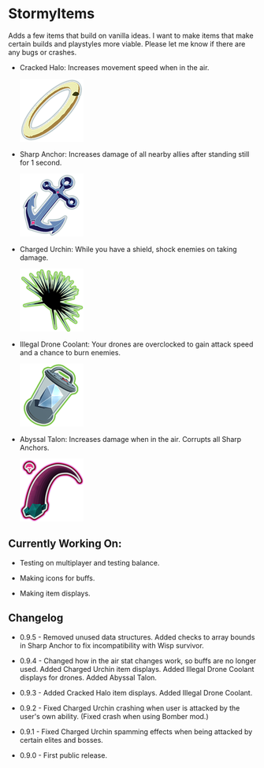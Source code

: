 # StormyItems

<p>Adds a few items that build on vanilla ideas. I want to make items that make certain builds and playstyles more viable. Please let me know if there are any bugs or crashes.</p>

- Cracked Halo: Increases movement speed when in the air. 
  
  ![](https://github.com/quickstraw/StormyItems/blob/master/StormyItems/Items/Icons/CrackedHaloIcon.png?raw=true)

- Sharp Anchor: Increases damage of all nearby allies after standing still for 1 second.
  
  ![](https://github.com/quickstraw/StormyItems/blob/master/StormyItems/Items/Icons/SharpAnchorIcon.png?raw=true)

- Charged Urchin: While you have a shield, shock enemies on taking damage.
  
  ![](https://github.com/quickstraw/StormyItems/blob/master/StormyItems/Items/Icons/ChargedUrchinIcon.png?raw=true)

- Illegal Drone Coolant: Your drones are overclocked to gain attack speed and a chance to burn enemies.
  
  ![](https://github.com/quickstraw/StormyItems/blob/master/StormyItems/Items/Icons/DroneCoolantIcon.png?raw=true)

- Abyssal Talon: Increases damage when in the air. Corrupts all Sharp Anchors.
  
  ![](https://github.com/quickstraw/StormyItems/blob/master/StormyItems/Items/Icons/TalonIcon.png?raw=true)

## Currently Working On:

- Testing on multiplayer and testing balance.

- Making icons for buffs.

- Making item displays.

## Changelog

- 0.9.5 - Removed unused data structures. Added checks to array bounds in Sharp Anchor to fix incompatibility with Wisp survivor.

- 0.9.4 - Changed how in the air stat changes work, so buffs are no longer used. Added Charged Urchin item displays. Added Illegal Drone Coolant displays for drones. Added Abyssal Talon.

- 0.9.3 - Added Cracked Halo item displays. Added Illegal Drone Coolant.

- 0.9.2 - Fixed Charged Urchin crashing when user is attacked by the user's own ability. (Fixed crash when using Bomber mod.)

- 0.9.1 - Fixed Charged Urchin spamming effects when being attacked by certain elites and bosses.

- 0.9.0 - First public release.
